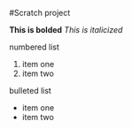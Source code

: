 #Scratch project

**This is bolded**
*This is italicized*

numbered list
1. item one
2. item two

bulleted list
* item one 
* item two
